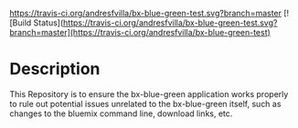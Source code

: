 https://travis-ci.org/andresfvilla/bx-blue-green-test.svg?branch=master
[![Build Status](https://travis-ci.org/andresfvilla/bx-blue-green-test.svg?branch=master](https://travis-ci.org/andresfvilla/bx-blue-green-test)
# Description

This Repository is to ensure the bx-blue-green application works properly to rule out potential issues unrelated to the
 bx-blue-green itself, such as changes to the bluemix command line, download links, etc.
